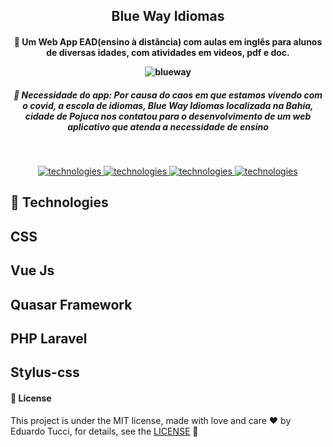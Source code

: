 <h2 align="center"> Blue Way Idiomas </h2>

<h4 align="center">

  🚀 Um Web App EAD(ensino à distância) com aulas em inglês para alunos de diversas idades, com atividades em videos, pdf e doc.

  ![blueway](https://user-images.githubusercontent.com/3237047/83269986-3d165580-a19e-11ea-864b-1da0533166c7.png)

</h4>

<h5 align="center">
  🚀  Necessidade do app: Por causa do caos em que estamos vivendo com o covid, a escola de idiomas, Blue Way Idiomas localizada na Bahia, cidade de Pojuca nos contatou para o desenvolvimento de um web aplicativo que atenda a necessidade de ensino</a>
</h5>

<br/>
<p align="center">

   <a href="#">
   <img alt="technologies" src= "https://img.shields.io/badge/Tecnologies-Front--end-blue">
   </a> 
   <a href="#">
   <img alt="technologies" src= "https://img.shields.io/badge/Front--end-Vue%20Js-green">    
  </a>
  <a href="#">
    <img alt="technologies" src= "https://img.shields.io/badge/Front--end-Quasar%20Framework-blue">
  </a>
  
   <a href="#"> 
    <img alt="technologies" src= "https://img.shields.io/badge/Back--end-Laravel-yellow" >
  </a>
</p>

## :rocket: Technologies

## CSS
## Vue Js
## Quasar Framework
## PHP Laravel
## Stylus-css

#### :page_facing_up: License
This project is under the MIT license, made with love and care :hearts: by Eduardo Tucci, for details, see the [LICENSE](LICENSE.md) 👋























